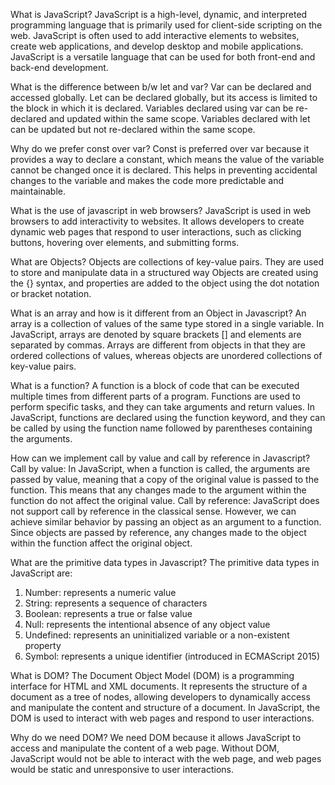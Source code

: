 What is JavaScript?
JavaScript is a high-level, dynamic, and interpreted programming language that is primarily used for client-side scripting
on the web. JavaScript is often used to add interactive elements to websites, create web applications, and develop desktop and mobile applications.
JavaScript is a versatile language that can be used for both front-end and back-end development. 


 What is the difference between b/w let and var?
 Var can be declared and accessed globally. Let can be declared globally, but its access is limited to the block in which it is declared. Variables declared using var can be re-declared and updated within the same scope. Variables declared with let can be updated but not re-declared within the same scope.

 Why do we prefer const over var?
 Const is preferred over var because it provides a way to declare a constant, which means the value of
 the variable cannot be changed once it is declared. This helps in preventing accidental changes to the variable and
 makes the code more predictable and maintainable.


What is the use of javascript in web browsers? 
JavaScript is used in web browsers to add interactivity to websites. It allows developers to create dynamic web
pages that respond to user interactions, such as clicking buttons, hovering over elements, and submitting forms.


What are Objects?
Objects are collections of key-value pairs. They are used to store and manipulate data in a structured way
Objects are created using the {} syntax, and properties are added to the object using the dot notation or
bracket notation.


What is an array and how is it different from an Object in Javascript? 
An array is a collection of values of the same type stored in a single variable. In JavaScript,
arrays are denoted by square brackets [] and elements are separated by commas. 
Arrays are different from objects in that they are ordered collections of values, whereas objects are unordered
collections of key-value pairs.

What is a function? 
A function is a block of code that can be executed multiple times from different parts of a program.
Functions are used to perform specific tasks, and they can take arguments and return values. In JavaScript,
functions are declared using the function keyword, and they can be called by using the function name followed by
parentheses containing the arguments.


How can we implement call by value and call by reference in Javascript?  
Call by value: In JavaScript, when a function is called, the arguments are passed by value,
meaning that a copy of the original value is passed to the function. This means that any changes made
to the argument within the function do not affect the original value.
Call by reference: JavaScript does not support call by reference in the classical sense. However, we can
achieve similar behavior by passing an object as an argument to a function. Since objects are passed by
reference, any changes made to the object within the function affect the original object.

What are the primitive data types in Javascript?
The primitive data types in JavaScript are:
1. Number: represents a numeric value
2. String: represents a sequence of characters
3. Boolean: represents a true or false value
4. Null: represents the intentional absence of any object value
5. Undefined: represents an uninitialized variable or a non-existent property
6. Symbol: represents a unique identifier (introduced in ECMAScript 2015)


 What is DOM?
 The Document Object Model (DOM) is a programming interface for HTML and XML documents. It represents the
 structure of a document as a tree of nodes, allowing developers to dynamically access and manipulate the
 content and structure of a document. In JavaScript, the DOM is used to interact with web pages and
 respond to user interactions.

 Why do we need DOM?
 We need DOM because it allows JavaScript to access and manipulate the content of a web page. Without
 DOM, JavaScript would not be able to interact with the web page, and web pages would be static
 and unresponsive to user interactions.



   




 



